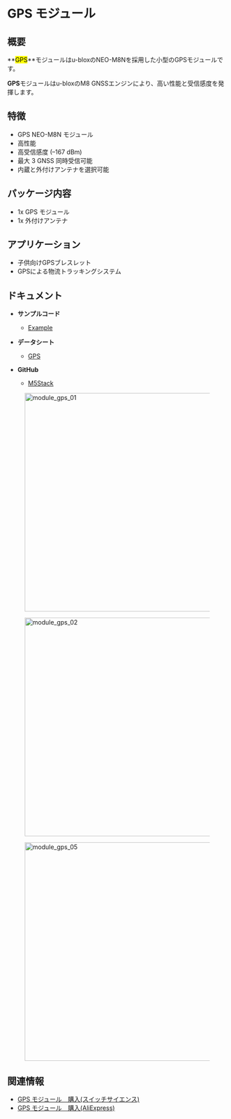 # GPS モジュール



## 概要

**<mark>GPS</mark>**モジュールはu-bloxのNEO-M8Nを採用した小型のGPSモジュールです。

**GPS**モジュールはu-bloxのM8 GNSSエンジンにより、高い性能と受信感度を発揮します。

## 特徴

- GPS NEO-M8N モジュール
- 高性能
- 高受信感度 (–167 dBm)
- 最大 3 GNSS 同時受信可能
- 内蔵と外付けアンテナを選択可能

## パッケージ内容

- 1x GPS モジュール
- 1x 外付けアンテナ

## アプリケーション

- 子供向けGPSブレスレット
- GPSによる物流トラッキングシステム

## ドキュメント

- **サンプルコード**
  - [Example](https://github.com/m5stack/M5Stack/tree/master/examples/Modules/GPS)

- **データシート**
  - [GPS](https://www.u-blox.com/zh/product/neo-m8-series)

- **GitHub**
  - [M5Stack](https://github.com/m5stack/M5Stack)

<figure>
  <img src="assets/img/product_pics/module/module_gps_01.png" alt="module_gps_01" width="500px" height="500px">
</figure>
<figure>
  <img src="assets/img/product_pics/module/module_gps_02.png" alt="module_gps_02" width="500px" height="500px">
</figure>
<figure>
  <img src="assets/img/product_pics/module/module_gps_05.png" alt="module_gps_05" width="500px" height="500px">
</figure>

## 関連情報

- [GPS モジュール　購入(スイッチサイエンス)](https://www.switch-science.com/catalog/3861/)
- [GPS モジュール　購入(AliExpress)](https://www.aliexpress.com/store/product/M5Stack-Official-Stock-Offer-GPS-Module-with-Internal-External-Antenna-MCX-Interface-IoT-Development-Board-for/3226069_32840757048.html?spm=2114.12010615.8148356.2.7c6c2743BZthY3)